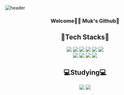 ![header](https://capsule-render.vercel.app/api?type=wave&color=auto&height=300&section=header&text=SungMuk%20Lim😎&fontSize=75)

<div align=center>
  <h3>Welcome🙏🏻 Muk's Github🏻</h3>
</div>

<div align=center>
  <h2>📔Tech Stacks📔</h2>
</div>

<div align=center>
<img src="https://img.shields.io/badge/HTML5-E34F26?style=flat&logo=html5&logoColor=white"/> <img src="https://img.shields.io/badge/CSS3-1572B6?style=flat&logo=css3&logoColor=white"/> <img src="https://img.shields.io/badge/JAVASCRIPT-F7DF1E?style=flat&logo=JavaScript&logoColor=white"/> <img src="https://img.shields.io/badge/REACT-61DAFB?style=flat&logo=React&logoColor=white"/> <img src="https://img.shields.io/badge/BOOTSTRAP-7952B3?style=flat&logo=Bootstrap&logoColor=white"/> <img src="https://img.shields.io/badge/JAVA-609926?style=flat&logo=JAVA&logoColor=white"/>
</div>
<div align=center>
<img src="https://img.shields.io/badge/Git-F05032?style=flat&logo=Git&logoColor=white"/> <img src="https://img.shields.io/badge/GitHub-181717?style=flat&logo=GitHub&logoColor=white"/> <img src="https://img.shields.io/badge/Visual Studio Code-007ACC?style=flat&logo=VisualStudioCode&logoColor=white"/> <img src="https://img.shields.io/badge/Eclipse IDE-2C2255?style=flat&logo=Eclipse IDE&logoColor=white"/>
</div>

<div align=center>
  <h2>💻Studying💻</h2>
</div>

<div align=center>
  <img src="https://img.shields.io/badge/TypeScript-3178C6?style=flat&logo=TypeScript&logoColor=white"/> <img src="https://img.shields.io/badge/next.js-000000?style=flat&logo=next.js&logoColor=white"/>
</div>






































<!--
**MaxiMuks/MaxiMuks** is a ✨ _special_ ✨ repository because its `README.md` (this file) appears on your GitHub profile.

Here are some ideas to get you started:

- 🔭 I’m currently working on ...
- 🌱 I’m currently learning
- 👯 I’m looking to collaborate on ...
- 🤔 I’m looking for help with ...
- 💬 Ask me about ...
- 📫 How to reach me: ...
- 😄 Pronouns: ...
- ⚡ Fun fact: ...
-->
